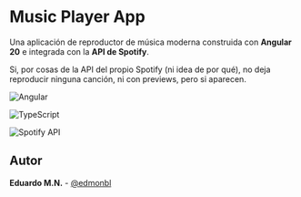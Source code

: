 # Music Player App 

Una aplicación de reproductor de música moderna construida con **Angular 20** e integrada con la **API de Spotify**.

Si, por cosas de la API del propio Spotify (ni idea de por qué), no deja reproducir ninguna canción, ni con previews, pero si aparecen.

![Angular](https://img.shields.io/badge/Angular-20-DD0031?style=flat&logo=angular)

![TypeScript](https://img.shields.io/badge/TypeScript-5.9-3178C6?style=flat&logo=typescript)

![Spotify API](https://img.shields.io/badge/Spotify-API-1DB954?style=flat&logo=spotify)


##  Autor

**Eduardo M.N.** - [@edmonbl](https://github.com/edmonbl)
